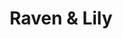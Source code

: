 ---
template: Post
title: Raven & Lily
tags: Southern
category: Local
phone: 901-286-4575
website: https://ravenandlilyrestaurant.com/
services: curbside, carry-out
---